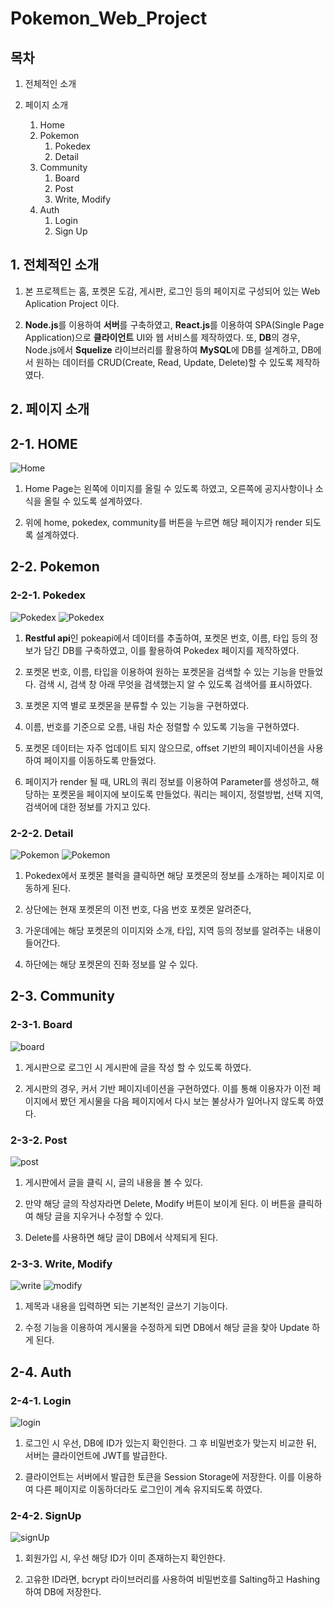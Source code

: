 # Pokemon_Web_Project

## 목차

1. 전체적인 소개

2. 페이지 소개
    1. Home
    2. Pokemon
       1. Pokedex
       2. Detail
    3. Community
       1. Board
       2. Post
       3. Write, Modify
    4. Auth
       1. Login
       2. Sign Up

## 1. 전체적인 소개

1. 본 프로젝트는 홈, 포켓몬 도감, 게시판, 로그인 등의 페이지로 구성되어 있는 Web Aplication Project 이다.

2. **Node.js**를 이용하여 **서버**를 구축하였고, **React.js**를 이용하여 SPA(Single Page Application)으로 **클라이언트** UI와 웹 서비스를 제작하였다. 또, **DB**의 경우, Node.js에서 **Squelize** 라이브러리를 활용하여 **MySQL**에 DB를 설계하고, DB에서 원하는 데이터를 CRUD(Create, Read, Update, Delete)할 수 있도록 제작하였다.

## 2. 페이지 소개

## 2-1. HOME

<img src="https://user-images.githubusercontent.com/41350459/76302381-385ea580-6303-11ea-83fa-249350d5a7b6.PNG" alt="Home"/>

1. Home Page는 왼쪽에 이미지를 올릴 수 있도록 하였고, 오른쪽에 공지사항이나 소식을 올릴 수 있도록 설계하였다.

2. 위에 home, pokedex, community를 버튼을 누르면 해당 페이지가 render 되도록 설계하였다.


## 2-2. Pokemon

### 2-2-1. Pokedex

<img src="https://user-images.githubusercontent.com/41350459/76315240-a747f880-631b-11ea-9e1c-f3c2dc981025.PNG" alt="Pokedex"/>

<img src="https://user-images.githubusercontent.com/41350459/76315254-ab741600-631b-11ea-826c-51c5ac9ea7d4.PNG" alt="Pokedex">


1. **Restful api**인 pokeapi에서 데이터를 추출하여, 포켓몬 번호, 이름, 타입 등의 정보가 담긴 DB를 구축하였고, 이를 활용하여 Pokedex 페이지를 제작하였다.

2. 포켓몬 번호, 이름, 타입을 이용하여 원하는 포켓몬을 검색할 수 있는 기능을 만들었다. 검색 시, 검색 창 아래 무엇을 검색했는지 알 수 있도록 검색어를 표시하였다.

3. 포켓몬 지역 별로 포켓몬을 분류할 수 있는 기능을 구현하였다.

4. 이름, 번호를 기준으로 오름, 내림 차순 정렬할 수 있도록 기능을 구현하였다.

5. 포켓몬 데이터는 자주 업데이트 되지 않으므로, offset 기반의 페이지네이션을 사용하여 페이지를 이동하도록 만들었다.

6. 페이지가 render 될 때, URL의 쿼리 정보를 이용하여 Parameter를 생성하고, 해당하는 포켓몬을 페이지에 보이도록 만들었다. 쿼리는 페이지, 정렬방법, 선택 지역, 검색어에 대한 정보를 가지고 있다.

### 2-2-2. Detail

<img src="https://user-images.githubusercontent.com/41350459/76314762-c09c7500-631a-11ea-9851-f7467275a207.PNG" alt="Pokemon">

<img src="https://user-images.githubusercontent.com/41350459/76314780-c72aec80-631a-11ea-9c1f-e1caff838df9.PNG" alt="Pokemon">

1. Pokedex에서 포켓몬 블럭을 클릭하면 해당 포켓몬의 정보를 소개하는 페이지로 이동하게 된다.

2. 상단에는 현재 포켓몬의 이전 번호, 다음 번호 포켓몬 알려준다,

3. 가운데에는 해당 포켓몬의 이미지와 소개, 타입, 지역 등의 정보를 알려주는 내용이 들어간다.

4. 하단에는 해당 포켓몬의 진화 정보를 알 수 있다.

## 2-3. Community

### 2-3-1. Board

<img src="https://user-images.githubusercontent.com/41350459/76390921-a792d300-63b1-11ea-933e-bf17f7ca9a2c.PNG" alt="board"/>

1. 게시판으로 로그인 시 게시판에 글을 작성 할 수 있도록 하였다.

2. 게시판의 경우, 커서 기반 페이지네이션을 구현하였다. 이를 통해 이용자가 이전 페이지에서 봤던 게시물을 다음 페이지에서 다시 보는 불상사가 일어나지 않도록 하였다.

### 2-3-2. Post

<img src ="https://user-images.githubusercontent.com/41350459/76391159-30117380-63b2-11ea-9e10-e596b34c6565.PNG" alt="post"/>

1. 게시판에서 글을 클릭 시, 글의 내용을 볼 수 있다.

2. 만약 해당 글의 작성자라면 Delete, Modify 버튼이 보이게 된다. 이 버튼을 클릭하여 해당 글을 지우거나 수정할 수 있다.

3. Delete를 사용하면 해당 글이 DB에서 삭제되게 된다.

### 2-3-3. Write, Modify

<img src="https://user-images.githubusercontent.com/41350459/76391225-5df6b800-63b2-11ea-8f5b-cd23e619a38c.PNG" alt="write"/>

<img src="https://user-images.githubusercontent.com/41350459/76391730-77e4ca80-63b3-11ea-9566-c214c2bd2b53.PNG" alt="modify">

1. 제목과 내용을 입력하면 되는 기본적인 글쓰기 기능이다. 

2. 수정 기능을 이용하여 게시물을 수정하게 되면 DB에서 해당 글을 찾아 Update 하게 된다.

## 2-4. Auth

### 2-4-1. Login

<img src="https://user-images.githubusercontent.com/41350459/76391998-1113e100-63b4-11ea-8fa4-6f59013d31d6.PNG" alt="login"/>

1. 로그인 시 우선, DB에 ID가 있는지 확인한다. 그 후 비밀번호가 맞는지 비교한 뒤, 서버는 클라이언트에 JWT를 발급한다.

2. 클라이언트는 서버에서 발급한 토큰을 Session Storage에 저장한다. 이를 이용하여 다른 페이지로 이동하더라도 로그인이 계속 유지되도록 하였다.


### 2-4-2. SignUp

<img src="https://user-images.githubusercontent.com/41350459/76395352-766ad080-63ba-11ea-9a3e-a27a9dde5008.PNG" alt="signUp"/>

1. 회원가입 시, 우선 해당 ID가 이미 존재하는지 확인한다.

2. 고유한 ID라면, bcrypt 라이브러리를 사용하여 비밀번호를 Salting하고 Hashing하여 DB에 저장한다.